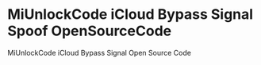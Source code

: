 # MiUnlockCode iCloud Bypass Signal Spoof OpenSourceCode

MiUnlockCode iCloud Bypass Signal Open Source Code
